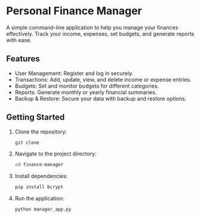 # Personal Finance Manager

A simple command-line application to help you manage your finances effectively. Track your income, expenses, set budgets, and generate reports with ease.

## Features
- User Management: Register and log in securely.
- Transactions: Add, update, view, and delete income or expense entries.
- Budgets: Set and monitor budgets for different categories.
- Reports: Generate monthly or yearly financial summaries.
- Backup & Restore: Secure your data with backup and restore options.

## Getting Started
1. Clone the repository:
   ```bash
   git clone
   ```
2. Navigate to the project directory:
   ```bash
   cd finance-manager
   ```
3. Install dependencies:
   ```bash
   pip install bcrypt
   ```
4. Run the application:
   ```bash
   python manager_app.py
   ```
